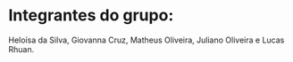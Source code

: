 # Integrantes do grupo:
Heloísa da Silva, Giovanna Cruz, Matheus Oliveira, Juliano Oliveira e Lucas Rhuan.
